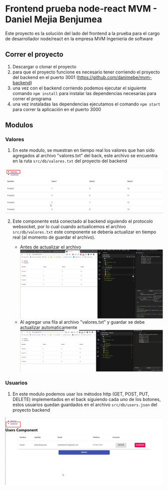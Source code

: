 # Frontend prueba node-react MVM - Daniel Mejia Benjumea

Este proyecto es la solución del lado del frontend a la prueba para el cargo de desarrollador node/react en la empresa MVM Ingeniería de software

## Correr el proyecto

1. Descargar o clonar el proyecto
2. para que el proyecto funcione es necesario tener corriendo el proyecto del backend en el puerto 3001 (https://github.com/danimebe/mvm-backend)
3. una vez con el backend corriendo podemos ejecutar el siguiente comando `npm install` para instalar las dependencias necesarias para correr el programa
4. una vez instaladas las dependencias ejecutamos el comando `npm start` para correr la aplicación en el puerto 3000

## Modulos

### Valores

1. En este modulo, se muestran en tiempo real los valores que han sido agregados al archivo "valores.txt" del back, este archivo se encuentra en la ruta `src/db/valores.txt` del proyecto del backend

![Valores image](./images/valores.png)

2. Este componente está conectado al backend siguiendo el protocolo websocket, por lo cual cuando actualicemos el archivo `src/db/valores.txt` este componente se debería actualizar en tiempo real (al momento de guardar el archivo).

    - Antes de actualizar el archivo
    ![valores-antes](./images/valores-antes.png)
    - Al agregar una fila al archivo "valores.txt" y guardar se debe actualizar automaticamente
    ![agregar-valor](./images/add-valor.gif)

### Usuarios

1. En este modulo podemos usar los métodos http (GET, POST, PUT, DELETE) implementados en el back siguiendo cada uno de los botones, estos usuarios quedan guardados en el archivo `src/db/users.json` del proyecto backend

![users](./images/users.png)


